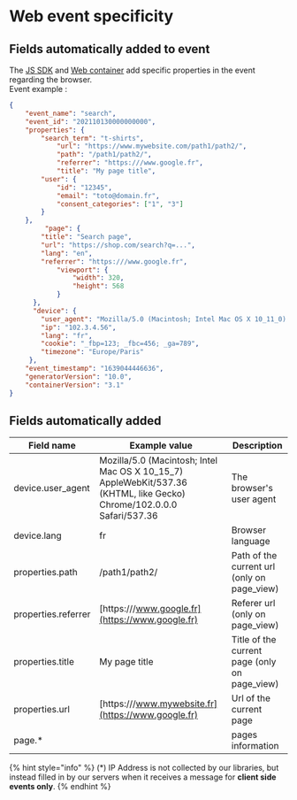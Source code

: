 # Web event specificity

## Fields automatically added to event&#x20;

The [JS SDK](../javascript-sdk.md) and [Web container](../../../features/integrations/sources/sources-catalog/containers.md) add specific properties in the event regarding the browser.\
Event example :

```json
{
	"event_name": "search",
	"event_id": "202110130000000000",
	"properties": {
	    "search_term": "t-shirts",
            "url": "https://www.mywebsite.com/path1/path2/",
            "path": "/path1/path2/",
            "referrer": "https:///www.google.fr",
            "title": "My page title",
	    "user": {
			"id": "12345",
			"email": "toto@domain.fr",
			"consent_categories": ["1", "3"]
		}
	},
         "page": {
	    "title": "Search page",
	    "url": "https://shop.com/search?q=...", 
	    "lang": "en",
	    "referrer": "https:///www.google.fr",
            "viewport": {
				"width": 320,
				"height": 568
	 		}
	  },
	  "device": {
	    "user_agent": "Mozilla/5.0 (Macintosh; Intel Mac OS X 10_11_0) AppleWebKit/537.36 (KHTML, like Gecko) Chrome/46.0.2490.86 Safari/537.36",
	    "ip": "102.3.4.56",
	    "lang": "fr",
	    "cookie": "_fbp=123; _fbc=456; _ga=789", 
	    "timezone": "Europe/Paris"
	 },
	"event_timestamp": "1639044446636", 
	"generatorVersion": "10.0",
	"containerVersion": "3.1"
}
```

## Fields automatically added

| Field name          | Example value                                                                                                           | Description                                    |
| ------------------- | ----------------------------------------------------------------------------------------------------------------------- | ---------------------------------------------- |
| device.user\_agent  | Mozilla/5.0 (Macintosh; Intel Mac OS X 10\_15\_7) AppleWebKit/537.36 (KHTML, like Gecko) Chrome/102.0.0.0 Safari/537.36 | The browser's user agent                       |
| device.lang         | fr                                                                                                                      | Browser language                               |
| properties.path     | /path1/path2/                                                                                                           | Path of the current url (only on page\_view)   |
| properties.referrer | [https:///www.google.fr](https://www.google.fr)                                                                         | Referer url (only on page\_view)               |
| properties.title    | My page title                                                                                                           | Title of the current page (only on page\_view) |
| properties.url      | [https:///www.mywebsite.fr](https://www.google.fr)                                                                      | Url of the current page                        |
| page.\*             |                                                                                                                         | pages information                              |

{% hint style="info" %}
(\*) IP Address is not collected by our libraries, but instead filled in by our servers when it receives a message for **client side events only**.
{% endhint %}

